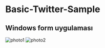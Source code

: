 # Basic-Twitter-Sample
## Windows form uygulaması

![photo1](https://cloud.githubusercontent.com/assets/27871978/25584355/55fb5c92-2e9e-11e7-8b31-38455eeac2d8.png)
![photo2](https://cloud.githubusercontent.com/assets/27871978/25584357/561e8b86-2e9e-11e7-8f47-1546afd26a26.png)
